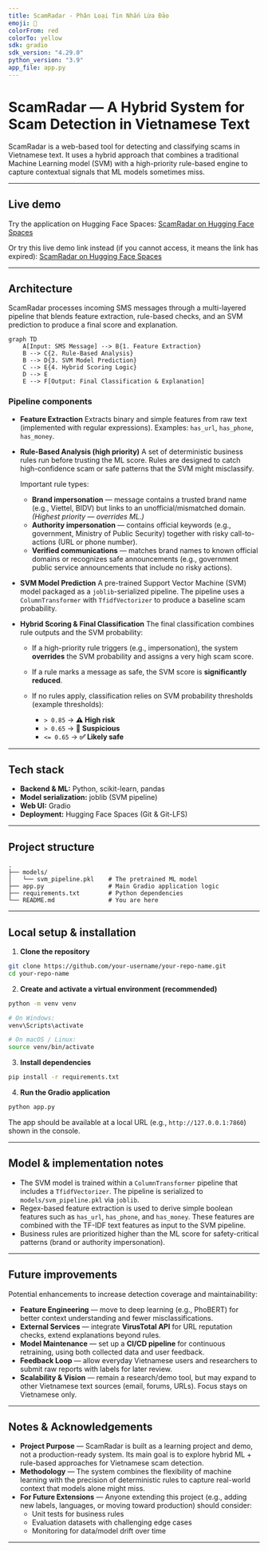 ```yaml
---
title: ScamRadar - Phân Loại Tin Nhắn Lừa Đảo
emoji: 🚨
colorFrom: red
colorTo: yellow
sdk: gradio
sdk_version: "4.29.0"
python_version: "3.9"
app_file: app.py
---
```


# ScamRadar — A Hybrid System for Scam Detection in Vietnamese Text

ScamRadar is a web-based tool for detecting and classifying scams in Vietnamese text. It uses a hybrid approach that combines a traditional Machine Learning model (SVM) with a high-priority rule-based engine to capture contextual signals that ML models sometimes miss.

---

## Live demo

Try the application on Hugging Face Spaces:
[ScamRadar on Hugging Face Spaces](https://huggingface.co/spaces/Senrade/scamradar)

Or try this live demo link instead (if you cannot access, it means the link has expired):
[ScamRadar on Hugging Face Spaces](https://a6710159ab3273af04.gradio.live/)

---

## Architecture

ScamRadar processes incoming SMS messages through a multi-layered pipeline that blends feature extraction, rule-based checks, and an SVM prediction to produce a final score and explanation.

```mermaid
graph TD
    A[Input: SMS Message] --> B{1. Feature Extraction}
    B --> C{2. Rule-Based Analysis}
    B --> D{3. SVM Model Prediction}
    C --> E{4. Hybrid Scoring Logic}
    D --> E
    E --> F[Output: Final Classification & Explanation]
```

### Pipeline components

* **Feature Extraction**
  Extracts binary and simple features from raw text (implemented with regular expressions). Examples: `has_url`, `has_phone`, `has_money`.

* **Rule-Based Analysis (high priority)**
  A set of deterministic business rules run before trusting the ML score. Rules are designed to catch high-confidence scam or safe patterns that the SVM might misclassify.

  Important rule types:

  * **Brand impersonation** — message contains a trusted brand name (e.g., Viettel, BIDV) but links to an unofficial/mismatched domain. *(Highest priority — overrides ML.)*
  * **Authority impersonation** — contains official keywords (e.g., government, Ministry of Public Security) together with risky call-to-actions (URL or phone number).
  * **Verified communications** — matches brand names to known official domains or recognizes safe announcements (e.g., government public service announcements that include no risky actions).

* **SVM Model Prediction**
  A pre-trained Support Vector Machine (SVM) model packaged as a `joblib`-serialized pipeline. The pipeline uses a `ColumnTransformer` with `TfidfVectorizer` to produce a baseline scam probability.

* **Hybrid Scoring & Final Classification**
  The final classification combines rule outputs and the SVM probability:

  * If a high-priority rule triggers (e.g., impersonation), the system **overrides** the SVM probability and assigns a very high scam score.
  * If a rule marks a message as safe, the SVM score is **significantly reduced**.
  * If no rules apply, classification relies on SVM probability thresholds (example thresholds):

    * `> 0.85` → **⚠️ High risk**
    * `> 0.65` → **🤔 Suspicious**
    * `<= 0.65` → **✅ Likely safe**

---

## Tech stack

* **Backend & ML:** Python, scikit-learn, pandas
* **Model serialization:** joblib (SVM pipeline)
* **Web UI:** Gradio
* **Deployment:** Hugging Face Spaces (Git & Git-LFS)

---

## Project structure

```
.
├── models/
│   └── svm_pipeline.pkl    # The pretrained ML model
├── app.py                  # Main Gradio application logic
├── requirements.txt        # Python dependencies
└── README.md               # You are here
```

---

## Local setup & installation

1. **Clone the repository**

```bash
git clone https://github.com/your-username/your-repo-name.git
cd your-repo-name
```

2. **Create and activate a virtual environment (recommended)**

```bash
python -m venv venv

# On Windows:
venv\Scripts\activate

# On macOS / Linux:
source venv/bin/activate
```

3. **Install dependencies**

```bash
pip install -r requirements.txt
```

4. **Run the Gradio application**

```bash
python app.py
```

The app should be available at a local URL (e.g., `http://127.0.0.1:7860`) shown in the console.

---

## Model & implementation notes

* The SVM model is trained within a `ColumnTransformer` pipeline that includes a `TfidfVectorizer`. The pipeline is serialized to `models/svm_pipeline.pkl` via `joblib`.
* Regex-based feature extraction is used to derive simple boolean features such as `has_url`, `has_phone`, and `has_money`. These features are combined with the TF-IDF text features as input to the SVM pipeline.
* Business rules are prioritized higher than the ML score for safety-critical patterns (brand or authority impersonation).

---

## Future improvements

Potential enhancements to increase detection coverage and maintainability:

- **Feature Engineering** — move to deep learning (e.g., PhoBERT) for better context understanding and fewer misclassifications.  
- **External Services** — integrate **VirusTotal API** for URL reputation checks, extend explanations beyond rules.  
- **Model Maintenance** — set up a **CI/CD pipeline** for continuous retraining, using both collected data and user feedback.  
- **Feedback Loop** — allow everyday Vietnamese users and researchers to submit raw reports with labels for later review.  
- **Scalability & Vision** — remain a research/demo tool, but may expand to other Vietnamese text sources (email, forums, URLs). Focus stays on Vietnamese only.

---

## Notes & Acknowledgements

- **Project Purpose** — ScamRadar is built as a learning project and demo, not a production-ready system. Its main goal is to explore hybrid ML + rule-based approaches for Vietnamese scam detection.  
- **Methodology** — The system combines the flexibility of machine learning with the precision of deterministic rules to capture real-world context that models alone might miss.
- **For Future Extensions** — Anyone extending this project (e.g., adding new labels, languages, or moving toward production) should consider:
  - Unit tests for business rules  
  - Evaluation datasets with challenging edge cases  
  - Monitoring for data/model drift over time  

---

